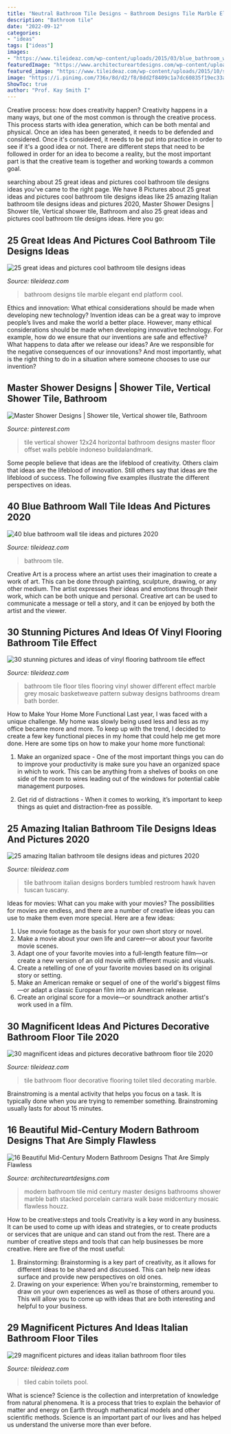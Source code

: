 ```yaml
---
title: "Neutral Bathroom Tile Designs ~ Bathroom Designs Tile Marble Elegant End Platform Cool"
description: "Bathroom tile"
date: "2022-09-12"
categories:
- "ideas"
tags: ["ideas"]
images:
- "https://www.tileideaz.com/wp-content/uploads/2015/03/blue_bathroom_wall_tile_16.jpg"
featuredImage: "https://www.architectureartdesigns.com/wp-content/uploads/2015/10/16-Beautiful-Mid-Century-Modern-Bathroom-Designs-That-Are-Simply-Flawless-8.jpg"
featured_image: "https://www.tileideaz.com/wp-content/uploads/2015/10/shower-cabin-porcelain-bathroom-wall-tile-small-countertops-latest-walls-suppliers-italian-pictures-toilets-stone-pool-store-sinks-commercial-bathroom-tile-gallery-projects.jpg"
image: "https://i.pinimg.com/736x/8d/d2/f8/8dd2f8409c1a7dc60835f19ec33a4468.jpg"
ShowToc: true
author: "Prof. Kay Smith I"
---
```



Creative process: how does creativity happen?
Creativity happens in a many ways, but one of the most common is through the creative process. This process starts with idea generation, which can be both mental and physical. Once an idea has been generated, it needs to be defended and considered. Once it's considered, it needs to be put into practice in order to see if it's a good idea or not. There are different steps that need to be followed in order for an idea to become a reality, but the most important part is that the creative team is together and working towards a common goal.

	

		
searching about 25 great ideas and pictures cool bathroom tile designs ideas you've came to the right page. We have 8 Pictures about 25 great ideas and pictures cool bathroom tile designs ideas like 25 amazing Italian bathroom tile designs ideas and pictures 2020, Master Shower Designs | Shower tile, Vertical shower tile, Bathroom and also 25 great ideas and pictures cool bathroom tile designs ideas. Here you go:
		
    
## 25 Great Ideas And Pictures Cool Bathroom Tile Designs Ideas

<img loading=lazy src="http://www.tileideaz.com/wp-content/uploads/2015/11/bathroom-high-end-bathroom-designs-with-elegant-bathroom-design-also-oval-white-ceramic-bathtub-with-white-marble-tub-platform-and-square-white-ceramic-sink-high-end-bathroom-designs-910x1309.jpg" onerror="this.onerror=null;this.src='https://tse3.mm.bing.net/th?id=OIP.wHNInWAqjT1ZOtSV3YvYrwHaKp&amp;pid=15.1';" alt="25 great ideas and pictures cool bathroom tile designs ideas">

_Source: tileideaz.com_

>bathroom designs tile marble elegant end platform cool. 

	

Ethics and innovation: What ethical considerations should be made when developing new technology?
Invention ideas can be a great way to improve people’s lives and make the world a better place. However, many ethical considerations should be made when developing innovative technology. For example, how do we ensure that our inventions are safe and effective? What happens to data after we release our ideas? Are we responsible for the negative consequences of our innovations? And most importantly, what is the right thing to do in a situation where someone chooses to use our invention?

    
## Master Shower Designs | Shower Tile, Vertical Shower Tile, Bathroom

<img loading=lazy src="https://i.pinimg.com/736x/8d/d2/f8/8dd2f8409c1a7dc60835f19ec33a4468.jpg" onerror="this.onerror=null;this.src='https://tse1.mm.bing.net/th?id=OIP.E8LpadC6sOHqVIHqlJ2BhgHaLF&amp;pid=15.1';" alt="Master Shower Designs | Shower tile, Vertical shower tile, Bathroom">

_Source: pinterest.com_

>tile vertical shower 12x24 horizontal bathroom designs master floor offset walls pebble indoneso buildalandmark. 

	

Some people believe that ideas are the lifeblood of creativity. Others claim that ideas are the lifeblood of innovation. Still others say that ideas are the lifeblood of success. The following five examples illustrate the different perspectives on ideas.

    
## 40 Blue Bathroom Wall Tile Ideas And Pictures 2020

<img loading=lazy src="https://www.tileideaz.com/wp-content/uploads/2015/03/blue_bathroom_wall_tile_16.jpg" onerror="this.onerror=null;this.src='https://tse1.mm.bing.net/th?id=OIP.UQ_RjIHR8qYxlps2tMiHgAHaJ3&amp;pid=15.1';" alt="40 blue bathroom wall tile ideas and pictures 2020">

_Source: tileideaz.com_

>bathroom tile. 

	

Creative Art is a process where an artist uses their imagination to create a work of art. This can be done through painting, sculpture, drawing, or any other medium. The artist expresses their ideas and emotions through their work, which can be both unique and personal. Creative art can be used to communicate a message or tell a story, and it can be enjoyed by both the artist and the viewer.

    
## 30 Stunning Pictures And Ideas Of Vinyl Flooring Bathroom Tile Effect

<img loading=lazy src="http://www.tileideaz.com/wp-content/uploads/2015/09/grey-bathroom-floor-tiles-different-decoration-19-on-bathroom-design-ideas.jpg" onerror="this.onerror=null;this.src='https://tse1.mm.bing.net/th?id=OIP.NLEAJcICqNru_PrS50K2qgHaLE&amp;pid=15.1';" alt="30 stunning pictures and ideas of vinyl flooring bathroom tile effect">

_Source: tileideaz.com_

>bathroom tile floor tiles flooring vinyl shower different effect marble grey mosaic basketweave pattern subway designs bathrooms dream bath border. 

	

How to Make Your Home More Functional
Last year, I was faced with a unique challenge. My home was slowly being used less and less as my office became more and more. To keep up with the trend, I decided to create a few key functional pieces in my home that could help me get more done. Here are some tips on how to make your home more functional: 
1. Make an organized space - One of the most important things you can do to improve your productivity is make sure you have an organized space in which to work. This can be anything from a shelves of books on one side of the room to wires leading out of the windows for potential cable management purposes. 

2. Get rid of distractions - When it comes to working, it’s important to keep things as quiet and distraction-free as possible.

    
## 25 Amazing Italian Bathroom Tile Designs Ideas And Pictures 2020

<img loading=lazy src="https://www.tileideaz.com/wp-content/uploads/2015/10/italian-natural-borders-replacing-board-black-wall-basins-seats-ceramics-mosaics-inserts-sheet-cubicles-restroom-tumbled-build-bathroom-wall-tile-option-for-modern-home.jpg" onerror="this.onerror=null;this.src='https://tse2.mm.bing.net/th?id=OIP.16sDjM93-GHos5WcXT1JqgHaLH&amp;pid=15.1';" alt="25 amazing Italian bathroom tile designs ideas and pictures 2020">

_Source: tileideaz.com_

>tile bathroom italian designs borders tumbled restroom hawk haven tuscan tuscany. 

	

Ideas for movies: What can you make with your movies?
The possibilities for movies are endless, and there are a number of creative ideas you can use to make them even more special. Here are a few ideas:
1. Use movie footage as the basis for your own short story or novel.
2. Make a movie about your own life and career—or about your favorite movie scenes.
3. Adapt one of your favorite movies into a full-length feature film—or create a new version of an old movie with different music and visuals.
4. Create a retelling of one of your favorite movies based on its original story or setting.
5. Make an American remake or sequel of one of the world's biggest films—or adapt a classic European film into an American release.
6. Create an original score for a movie—or soundtrack another artist's work used in a film.
    
## 30 Magnificent Ideas And Pictures Decorative Bathroom Floor Tile 2020

<img loading=lazy src="https://www.tileideaz.com/wp-content/uploads/2015/11/ceramic-flooring-tile-toilet-kitchen-baths-toilet-modern-fully-small-tub-pictures-marble-metal-stores-renovation-with-blue-discount-wall-contemporary-decorating-tiled-bathrooms-styles-1200x900.jpg" onerror="this.onerror=null;this.src='https://tse2.mm.bing.net/th?id=OIP.6xBchoiekY-prUj0MHEh3QHaFj&amp;pid=15.1';" alt="30 magnificent ideas and pictures decorative bathroom floor tile 2020">

_Source: tileideaz.com_

>tile bathroom floor decorative flooring toilet tiled decorating marble. 

	

Brainstroming is a mental activity that helps you focus on a task. It is typically done when you are trying to remember something. Brainstroming usually lasts for about 15 minutes.

    
## 16 Beautiful Mid-Century Modern Bathroom Designs That Are Simply Flawless

<img loading=lazy src="https://www.architectureartdesigns.com/wp-content/uploads/2015/10/16-Beautiful-Mid-Century-Modern-Bathroom-Designs-That-Are-Simply-Flawless-8.jpg" onerror="this.onerror=null;this.src='https://tse4.mm.bing.net/th?id=OIP.Q7MqjAWEkkWD2Ci9C3_VUwHaJ4&amp;pid=15.1';" alt="16 Beautiful Mid-Century Modern Bathroom Designs That Are Simply Flawless">

_Source: architectureartdesigns.com_

>modern bathroom tile mid century master designs bathrooms shower marble bath stacked porcelain carrara walk base midcentury mosaic flawless houzz. 

	

How to be creative:steps and tools
Creativity is a key word in any business. It can be used to come up with ideas and strategies, or to create products or services that are unique and can stand out from the rest.
There are a number of creative steps and tools that can help businesses be more creative. Here are five of the most useful: 
1. Brainstorming: Brainstorming is a key part of creativity, as it allows for different ideas to be shared and discussed. This can help new ideas surface and provide new perspectives on old ones. 
2. Drawing on your experience: When you're brainstorming, remember to draw on your own experiences as well as those of others around you. This will allow you to come up with ideas that are both interesting and helpful to your business. 

    
## 29 Magnificent Pictures And Ideas Italian Bathroom Floor Tiles

<img loading=lazy src="https://www.tileideaz.com/wp-content/uploads/2015/10/shower-cabin-porcelain-bathroom-wall-tile-small-countertops-latest-walls-suppliers-italian-pictures-toilets-stone-pool-store-sinks-commercial-bathroom-tile-gallery-projects.jpg" onerror="this.onerror=null;this.src='https://tse3.mm.bing.net/th?id=OIP.1P4DREbigvmJs1OIE3x_SAHaJ4&amp;pid=15.1';" alt="29 magnificent pictures and ideas italian bathroom floor tiles">

_Source: tileideaz.com_

>tiled cabin toilets pool. 

	

What is science?
Science is the collection and interpretation of knowledge from natural phenomena. It is a process that tries to explain the behavior of matter and energy on Earth through mathematical models and other scientific methods. Science is an important part of our lives and has helped us understand the universe more than ever before.

